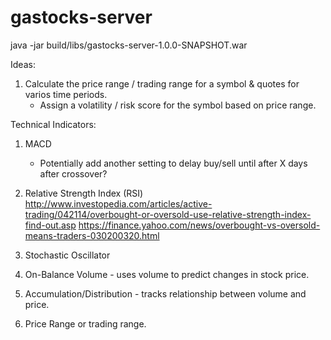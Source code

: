 # gastocks-server

java -jar build/libs/gastocks-server-1.0.0-SNAPSHOT.war

Ideas:
1. Calculate the price range / trading range for a symbol & quotes for varios time periods.
    - Assign a volatility / risk score for the symbol based on price range.


Technical Indicators:
1. MACD
    - Potentially add another setting to delay buy/sell until after X days after crossover?

2. Relative Strength Index (RSI)
http://www.investopedia.com/articles/active-trading/042114/overbought-or-oversold-use-relative-strength-index-find-out.asp
https://finance.yahoo.com/news/overbought-vs-oversold-means-traders-030200320.html

3. Stochastic Oscillator
4. On-Balance Volume - uses volume to predict changes in stock price.
5. Accumulation/Distribution - tracks relationship between volume and price.

6. Price Range or trading range.



